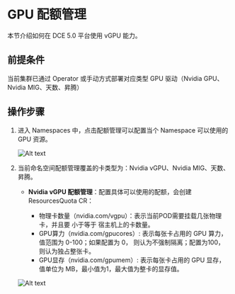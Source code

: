 # GPU 配额管理

本节介绍如何在 DCE 5.0 平台使用 vGPU 能力。

## 前提条件

当前集群已通过 Operator 或手动方式部署对应类型 GPU 驱动（Nvidia GPU、Nvidia MIG、天数、昇腾）

## 操作步骤

1. 进入 Namespaces 中，点击配额管理可以配置当个 Namespace 可以使用的 GPU 资源。

    ![Alt text](images/cluster-ns.png)

2. 当前命名空间配额管理覆盖的卡类型为：Nvidia vGPU、Nvidia MIG、天数、昇腾。

    - **Nvidia vGPU 配额管理**：配置具体可以使用的配额，会创建 ResourcesQuota CR：

        - 物理卡数量（nvidia.com/vgpu）：表示当前POD需要挂载几张物理卡，并且要 小于等于 宿主机上的卡数量。
        - GPU算力（nvidia.com/gpucores）: 表示每张卡占用的 GPU 算力，值范围为 0-100；如果配置为 0， 则认为不强制隔离；配置为100，则认为独占整张卡。
        - GPU显存（nvidia.com/gpumem）: 表示每张卡占用的 GPU 显存，值单位为 MB，最小值为1，最大值为整卡的显存值。

    ![Alt text](images/vgpu-quota.png)
